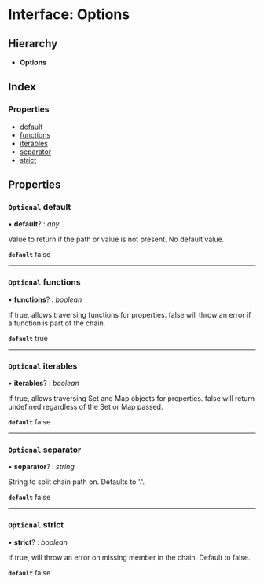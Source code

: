 
# Interface: Options

## Hierarchy

* **Options**

## Index

### Properties

* [default](_hoek_8_5_0_index_d_.reach.options.md#optional-default)
* [functions](_hoek_8_5_0_index_d_.reach.options.md#optional-functions)
* [iterables](_hoek_8_5_0_index_d_.reach.options.md#optional-iterables)
* [separator](_hoek_8_5_0_index_d_.reach.options.md#optional-separator)
* [strict](_hoek_8_5_0_index_d_.reach.options.md#optional-strict)

## Properties

### `Optional` default

• **default**? : *any*

Value to return if the path or value is not present. No default value.

**`default`** false

___

### `Optional` functions

• **functions**? : *boolean*

If true, allows traversing functions for properties. false will throw an error if a function is part of the chain.

**`default`** true

___

### `Optional` iterables

• **iterables**? : *boolean*

If true, allows traversing Set and Map objects for properties. false will return undefined regardless of the Set or Map passed.

**`default`** false

___

### `Optional` separator

• **separator**? : *string*

String to split chain path on. Defaults to '.'.

**`default`** false

___

### `Optional` strict

• **strict**? : *boolean*

If true, will throw an error on missing member in the chain. Default to false.

**`default`** false
